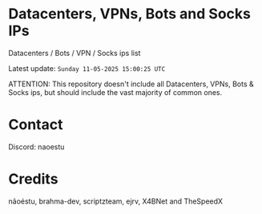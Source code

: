 # Datacenters, VPNs, Bots and Socks IPs
 
Datacenters / Bots / VPN / Socks ips list

Latest update: `Sunday 11-05-2025 15:00:25 UTC` 

ATTENTION: This repository doesn't include all Datacenters, VPNs, Bots & Socks ips, 
but should include the vast majority of common ones.

# Contact
Discord: naoestu

# Credits
nãoéstu, brahma-dev, scriptzteam, ejrv, X4BNet and TheSpeedX

